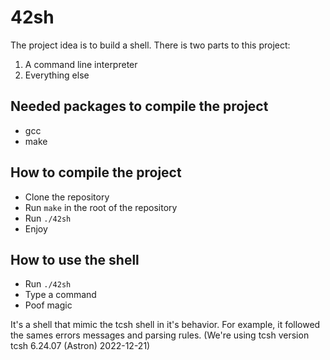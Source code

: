 # 42sh

The project idea is to build a shell. There is two parts to this project:
1. A command line interpreter
2. Everything else

## Needed packages to compile the project

* gcc
* make

## How to compile the project

* Clone the repository
* Run `make` in the root of the repository
* Run `./42sh`
* Enjoy

## How to use the shell

* Run `./42sh`
* Type a command
* Poof magic

It's a shell that mimic the tcsh shell in it's behavior. For example, it followed the sames errors messages and parsing rules.
(We're using tcsh version tcsh 6.24.07 (Astron) 2022-12-21)
